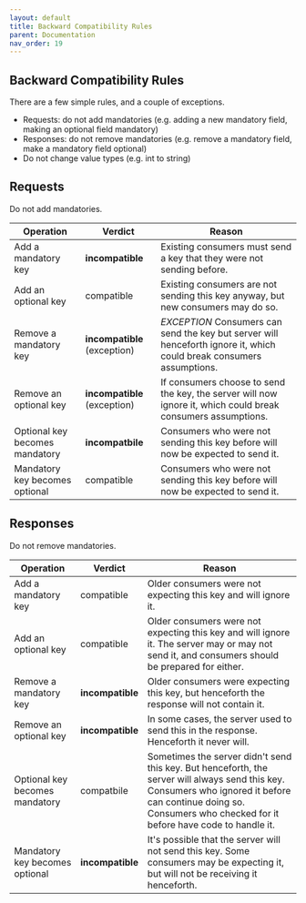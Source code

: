 ```yaml
---
layout: default
title: Backward Compatibility Rules
parent: Documentation
nav_order: 19
---
```


Backward Compatibility Rules
----------------------------

There are a few simple rules, and a couple of exceptions.

- Requests: do not add mandatories (e.g. adding a new mandatory field, making an optional field mandatory)
- Responses: do not remove mandatories (e.g. remove a mandatory field, make a mandatory field optional)
- Do not change value types (e.g. int to string)

## Requests

Do not add mandatories.

| Operation | Verdict | Reason |
|-----------|---------|--------|
| Add a mandatory key | **incompatible** | Existing consumers must send a key that they were not sending before. |
| Add an optional key | compatible | Existing consumers are not sending this key anyway, but new consumers may do so. |
| Remove a mandatory key | **incompatible** (exception) | *EXCEPTION* Consumers can send the key but server will henceforth ignore it, which could break consumers assumptions. |
| Remove an optional key | **incompatible** (exception) | If consumers choose to send the key, the server will now ignore it, which could break consumers assumptions. |
| Optional key becomes mandatory | **incompatbile** | Consumers who were not sending this key before will now be expected to send it. |
| Mandatory key becomes optional | compatible | Consumers who were not sending this key before will now be expected to send it. |

## Responses

Do not remove mandatories.

| Operation | Verdict | Reason |
|-----------|---------|--------|
| Add a mandatory key | compatible | Older consumers were not expecting this key and will ignore it. |
| Add an optional key | compatible | Older consumers were not expecting this key and will ignore it. The server may or may not send it, and consumers should be prepared for either. |
| Remove a mandatory key | **incompatible** | Older consumers were expecting this key, but henceforth the response will not contain it. |
| Remove an optional key | **incompatible** | In some cases, the server used to send this in the response. Henceforth it never will. |
| Optional key becomes mandatory | compatbile | Sometimes the server didn't send this key. But henceforth, the server will always send this key. Consumers who ignored it before can continue doing so. Consumers who checked for it before have code to handle it. |
| Mandatory key becomes optional | **incompatible** | It's possible that the server will not send this key. Some consumers may be expecting it, but will not be receiving it henceforth. |
